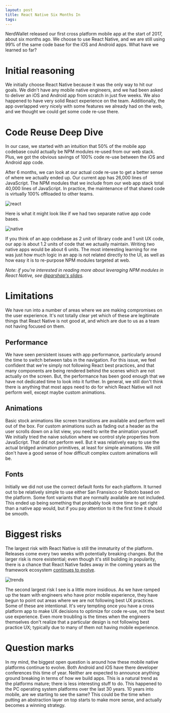 ```yaml
---
layout: post
title: React Native Six Months In
tags:
---
```


NerdWallet released our first cross platform mobile app at the start of 2017,
about six months ago. We choose to use React Native, and we are still using
99% of the same code base for the iOS and Android apps. What have we learned
so far?

# Initial reasoning

We initially choose React Native because it was the only way to hit our goals. We
didn't have any mobile native engineers, and we had been asked to deliver an
iOS and Android app from scratch in just five weeks. We also happened to have
very solid React experience on the team. Additionally, the app overlapped very
nicely with some features we already had on the web, and we thought we could
get some code re-use there.

# Code Reuse Deep Dive

In our case, we started with an intuition that 50% of the mobile app codebase
could actually be NPM modules re-used from our web stack. Plus, we got the
obvious savings of 100% code re-use between the iOS and Android app code.

After 6 months, we can look at our actual code re-use to get a better sense of
where we actually ended up. Our current app has 26,000 lines of JavaScript. The
NPM modules that we include from our web app stack total 40,000 lines of
JavaScript. In practice, the maintenance of that shared code is virtually 100%
offloaded to other teams.

![react](https://docs.google.com/drawings/d/1-pqAgRwz9gh66290u3yJQ5Jfevn3hBEqzBFtORpQ9nE/pub?w=960&h=720)

Here is what it might look like if we had two separate native app code bases.

![native](https://docs.google.com/drawings/d/1QWus2w-VxQRpIbR_y51DKukeGXIgYKGObWY5eJuQ8Pk/pub?w=480&h=360)

If you think of an app codebase as 2 unit of library code and 1 unit UX code,
our app is about 1.2 units of code that we actually maintain. Writing two
native apps would be about 6 units. The most interesting learning for me was
just how much logic in an app is not related directly to the UI, as well as
how easy it is to re-purpose NPM modules targeted at web.

*Note: if you're interested in reading more about leveraging NPM modules in
React Native, see [@parshap's slides](https://t.co/tM8CSoZvlk).*

# Limitations

We have run into a number of areas where we are making compromises on the user
experience. It's not totally clear yet which of these are legitimate things that
React Native is not good at, and which are due to us as a team not having
focused on them.

## Performance

We have seen persistent issues with app performance, particularly around the
time to switch between tabs in the navigation. For this issue, we feel confident
that we're simply not following React best practices, and that many components
are being rendered behind the scenes which are not actually on the screen. But,
the performance has been good enough that we have not dedicated time to look
into it further. In general, we still don't think there is anything that most
apps need to do for which React Native will not perform well, except maybe
custom animations.

## Animations

Basic stock animations like screen transitions are available and perform well
out of the box. For custom animations such as fading out a header as the user
scrolls down on a list view, you need to write the animation yourself. We
initially tried the naive solution where we control style properties from
JavaScript. That did not perform well. But it was relatively easy to use the
actual bridged animation primitives, at least for simple animations. We still
don't have a good sense of how difficult complex custom animations will be.

## Fonts

Initially we did not use the correct default fonts for each platform. It turned
out to be relatively simple to use either San Fransisco or Roboto based on the
platform. Some font variants that are normally available are not included. This
ended up being something that probably took more time to get right than a native
app would, but if you pay attention to it the first time it should be smooth.

# Biggest risks

The largest risk with React Native is still the immaturity of the platform.
Releases come every two weeks with potentially breaking changes. But the larger
risk is more existential; even though it's still building in popularity, there
is a chance that React Native fades away in the coming years as the framework
ecosystem [continues to evolve](https://trends.google.com/trends/explore?q=react%20native,phonegap,cordova,Xamarin).

![trends](https://dl.dropboxusercontent.com/spa/sffu0th1cc1sg9q/ellfigls.png)

The second largest risk I see is a little more insidious. As we have ramped up
the team with engineers who have prior mobile experience, they have begun to
point out areas where we are not following best UX practices. Some of these are
intentional. It's very tempting once you have a cross platform app to make UX
decisions to optimize for code re-use, not the best use experience. Even more
troubling is the times when the engineers themselves don't realize that a
particular design is not following best practice UX; typically due to many of
them not having mobile experience.

# Question marks

In my mind, the biggest open question is around how these mobile native
platforms continue to evolve. Both Android and iOS have there developer
conferences this time of year. Neither are expected to announce anything ground
breaking in terms of how we build apps. This is a natural trend as the platforms
mature; there is less interesting stuff to do. This happened to the PC operating
system platforms over the last 30 years. 10 years into mobile, are we starting
to see the same? This could be the time when putting an abstraction layer on top
starts to make more sense, and actually becomes a winning strategy.
